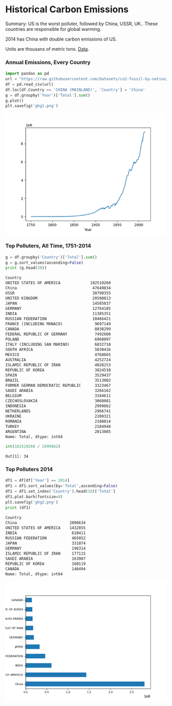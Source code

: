 # Historical Carbon Emissions

Summary: US is the worst polluter, followed by China, USSR, UK.. These
countries are responsible for global warming.

2014 has China with double carbon emissions of US. 

Units are thousans of metric tons. [Data](https://github.com/datasets/co2-fossil-by-nation).

### Annual Emissions, Every Country

```python
import pandas as pd
url = "https://raw.githubusercontent.com/datasets/co2-fossil-by-nation/master/data/fossil-fuel-co2-emissions-by-nation.csv"
df = pd.read_csv(url)
df.loc[df.Country == 'CHINA (MAINLAND)', 'Country'] = 'China'
g = df.groupby('Year')['Total'].sum()
g.plot()
plt.savefig('ghg1.png')
```

![](ghg1.png)

### Top Polluters, All Time, 1751-2014

```python
g = df.groupby('Country')['Total'].sum()
g = g.sort_values(ascending=False)
print (g.head(30))
```

```text
Country
UNITED STATES OF AMERICA             102510260
China                                 47649834
USSR                                  30790355
UNITED KINGDOM                        20500813
JAPAN                                 14585037
GERMANY                               12764185
INDIA                                 11385351
RUSSIAN FEDERATION                    10466421
FRANCE (INCLUDING MONACO)              9697149
CANADA                                 8038299
FEDERAL REPUBLIC OF GERMANY            7492600
POLAND                                 6960097
ITALY (INCLUDING SAN MARINO)           6032718
SOUTH AFRICA                           5030416
MEXICO                                 4768665
AUSTRALIA                              4252724
ISLAMIC REPUBLIC OF IRAN               4028153
REPUBLIC OF KOREA                      3824538
SPAIN                                  3529437
BRAZIL                                 3513002
FORMER GERMAN DEMOCRATIC REPUBLIC      3323467
SAUDI ARABIA                           3266162
BELGIUM                                3184611
CZECHOSLOVAKIA                         3068081
INDONESIA                              2999862
NETHERLANDS                            2966741
UKRAINE                                2200321
ROMANIA                                2188014
TURKEY                                 2184948
ARGENTINA                              2013085
Name: Total, dtype: int64
```

```python
int(102510260 / 2999862)
```

```text
Out[1]: 34
```

### Top Polluters 2014

```python
df1 = df[df['Year'] == 2014]
df1 = df1.sort_values(by='Total',ascending=False)
df1 = df1.set_index('Country').head(10)['Total']
df1.plot.barh(fontsize=8)
plt.savefig('ghg2.png')
print (df1)
```

```text
Country
China                       2806634
UNITED STATES OF AMERICA    1432855
INDIA                        610411
RUSSIAN FEDERATION           465052
JAPAN                        331074
GERMANY                      196314
ISLAMIC REPUBLIC OF IRAN     177115
SAUDI ARABIA                 163907
REPUBLIC OF KOREA            160119
CANADA                       146494
Name: Total, dtype: int64
```

![](ghg2.png)



